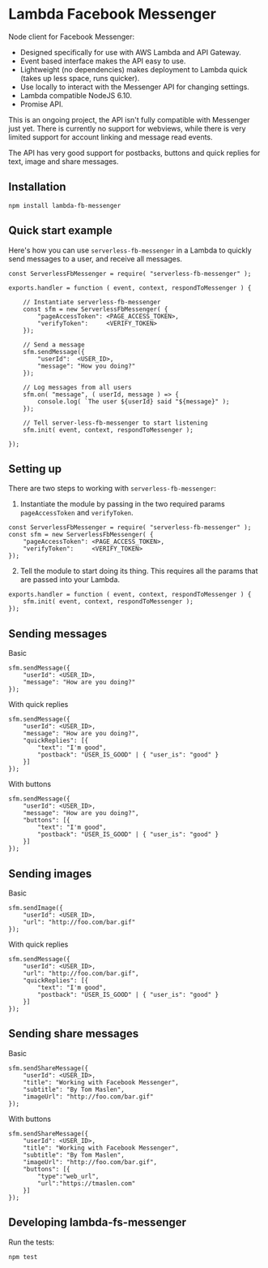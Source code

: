 Lambda Facebook Messenger
=========================

Node client for Facebook Messenger:

 * Designed specifically for use with AWS Lambda and API Gateway.
 * Event based interface makes the API easy to use.
 * Lightweight (no dependencies) makes deployment to Lambda quick (takes up less space, runs quicker).
 * Use locally to interact with the Messenger API for changing settings.
 * Lambda compatible NodeJS 6.10.
 * Promise API.

This is an ongoing project, the API isn't fully compatible with Messenger just yet. There is currently no support for webviews, while there is very limited support for account linking and message read events.

The API has very good support for postbacks, buttons and quick replies for text, image and share messages.

## Installation

```
npm install lambda-fb-messenger
```

## Quick start example

Here's how you can use `serverless-fb-messenger` in a Lambda to quickly send messages to a user, and receive all messages.

```
const ServerlessFbMessenger = require( "serverless-fb-messenger" );

exports.handler = function ( event, context, respondToMessenger ) {

    // Instantiate serverless-fb-messenger
    const sfm = new ServerlessFbMessenger( {
        "pageAccessToken": <PAGE_ACCESS_TOKEN>,
        "verifyToken":     <VERIFY_TOKEN>
    });

    // Send a message
    sfm.sendMessage({
        "userId":  <USER_ID>,
        "message": "How you doing?"
    });

    // Log messages from all users
    sfm.on( "message", ( userId, message ) => {
        console.log( `The user ${userId} said "${message}" );
    });

    // Tell server-less-fb-messenger to start listening
    sfm.init( event, context, respondToMessenger );

});
```

## Setting up

There are two steps to working with `serverless-fb-messenger`:

1) Instantiate the module by passing in the two required params `pageAccessToken` and `verifyToken`.

```
const ServerlessFbMessenger = require( "serverless-fb-messenger" );
const sfm = new ServerlessFbMessenger( {
    "pageAccessToken": <PAGE_ACCESS_TOKEN>,
    "verifyToken":     <VERIFY_TOKEN>
});
```

2) Tell the module to start doing its thing. This requires all the params that are passed into your Lambda.

```
exports.handler = function ( event, context, respondToMessenger ) {
    sfm.init( event, context, respondToMessenger );
});
```


## Sending messages

Basic

```
sfm.sendMessage({
    "userId": <USER_ID>,
    "message": "How are you doing?"
});
```

With quick replies

```
sfm.sendMessage({
    "userId": <USER_ID>,
    "message": "How are you doing?",
    "quickReplies": [{
        "text": "I'm good",
        "postback": "USER_IS_GOOD" | { "user_is": "good" }
    }]
});
```

With buttons

```
sfm.sendMessage({
    "userId": <USER_ID>,
    "message": "How are you doing?",
    "buttons": [{
        "text": "I'm good",
        "postback": "USER_IS_GOOD" | { "user_is": "good" }
    }]
});
```

## Sending images

Basic

```
sfm.sendImage({
    "userId": <USER_ID>,
    "url": "http://foo.com/bar.gif"
});
```

With quick replies

```
sfm.sendMessage({
    "userId": <USER_ID>,
    "url": "http://foo.com/bar.gif",
    "quickReplies": [{
        "text": "I'm good",
        "postback": "USER_IS_GOOD" | { "user_is": "good" }
    }]
});
```

## Sending share messages

Basic

```
sfm.sendShareMessage({
    "userId": <USER_ID>,
    "title": "Working with Facebook Messenger",
    "subtitle": "By Tom Maslen",
    "imageUrl": "http://foo.com/bar.gif"
});
```

With buttons

```
sfm.sendShareMessage({
    "userId": <USER_ID>,
    "title": "Working with Facebook Messenger",
    "subtitle": "By Tom Maslen",
    "imageUrl": "http://foo.com/bar.gif",
    "buttons": [{
        "type":"web_url",
        "url":"https://tmaslen.com"
    }]
});
```

## Developing lambda-fs-messenger

Run the tests:

```
npm test
```